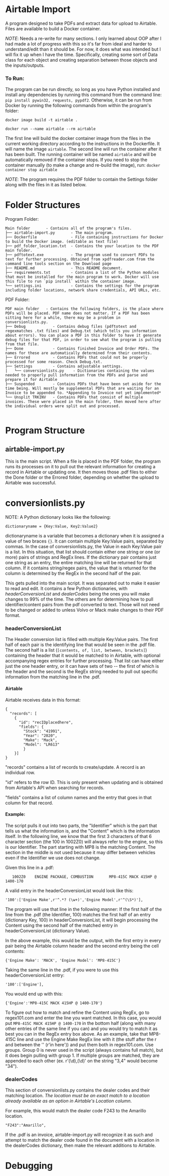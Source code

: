 # Airtable Import
A program designed to take PDFs and extract data for upload to Airtable. Files are available to build a Docker container.

*NOTE*: Needs a re-write for many sections. I only learned about OOP after I had made a lot of progress with this so it's far from ideal and harder to understand/edit than it should be. For now, it does what was intended but I will fix it up when I have the time. Specifically, creating some sort of Data class for each object and creating separation between those objects and the inputs/outputs.


### To Run:
The program can be run directly, so long as you have Python installed and install any dependencies by running this command from the command line: `pip install pywin32, requests, pypdf2`.
Otherwise, it can be run from Docker by running the following commands from within the program's folder:
```
docker image build -t airtable .

docker run --name airtable --rm airtable
```
The first line will build the docker container image from the files in the current working directory according to the instructions in the Dockerfile. It will name the image `airtable`.
The second line will run the container after it has been built. The running container will be named `airtable` and will be automatically removed if the container stops. If you need to stop the container manually (to make a change and re-build the image), run: `docker container stop airtable`

*NOTE*: The program requires the PDF folder to contain the Settings folder along with the files in it as listed below.

# Folder Structures
Program Folder:
```
Main folder       - Contains all of the program's files.
├── airtable-import.py       - The main program.
├── Dockerfile               - File containing instructions for Docker to build the Docker image. (editable as text file)
├── pdf_folder_location.txt  - Contains the your location to the PDF main folder.
├── pdftotext.exe            - The program used to convert PDFs to text for further processing. Obtained from xpdfreader.com from the command line tools section on the Download page
├── README.md                - This README document.
├── requirements.txt         - Contains a list of the Python modules that must be installed for the main program to work. Docker will use this file to run `pip install` within the container image.
└── settings.ini             - Contains the settings for the program including folder locations, network share credentials, API URLs, etc.
```

PDF Folder:
```
PDF main folder   - Contains the following folders, is the place where PDFs will be placed. PDF name does not matter. If a PDF has been sitting here for a while, there may be a problem in conversionlists.py.
├── Debug            - Contains debug files (pdftotext and regexmatches .txt files) and Debug.txt (which tells you information about errors). You can place a PDF in this folder to have it generate debug files for that PDF, in order to see what the program is pulling from that file.
├── Done             - Contains finished Invoice and Order PDFs. The names for these are automatically determined from their contents.
├── Errored          - Contains PDFs that could not be properly processed for some reason. Check Debug.txt.
├── Settings         - Contains adjustable settings.
|   └── conversionlists.py    - Dictionaries containing the values needed to properly pull information from the PDFs and parse and prepare it for Airtable
├── Suspended        - Contains PDFs that have been set aside for the time being. Will mostly be supplemental PDFs that are waiting for an Invoice to be appended to. *Appending to Invoice not yet implemented*
└── Unsplit TRKINV   - Contains PDFs that consist of multiple invoices. These were placed in the main folder, then moved here after the individual orders were split out and processed.
            
```
# Program Structure

## airtable-import.py
This is the main script. When a file is placed in the PDF folder, the program runs its processes on it to pull out the relevant information for creating a record in Airtable or updating one. It then moves those .pdf files to either the Done folder or the Errored folder, depending on whether the upload to Airtable was successful.

# conversionlists.py
NOTE: A Python dictionary looks like the following:
```
dictionaryname = {Key:Value, Key2:Value2}
```
   dictionaryname is a variable that becomes a dictionary when it is assigned a value of two braces `{}`. It can contain multiple Key:Value pairs, separated by commas. In the case of conversionlists.py, the Value in each Key:Value pair is a list. In this situation, that list should contain either one string or one (or more) pairs of strings and RegEx lines. If the dictionary pair contains just one string as an entry, the entire matching line will be returned for that column. If it contains string/regex pairs, the value that is returned for the column is determined by the RegEx in the second half of the pair.

This gets pulled into the main script. It was separated out to make it easier to read and edit. It contains a few Python dictionaries, with *headerConversionList* and *dealerCodes* being the ones you will make changes to 99% of the time. The others are for determining how to pull identifier/content pairs from the pdf converted to text. Those will not need to be changed or added to unless Volvo or Mack make changes to their PDF format.

### headerConversionList
The Header conversion list is filled with multiple Key:Value pairs. The first half of each pair is the identifying line that would be seen in the .pdf file. The second half is a list (`[contents, of, list, between, brackets]`) containing the header that it would be matched to in Airtable, with optional accompanying regex entries for further processing. That list can have either just the one header entry, or it can have sets of two -- the first of which is the header and the second is the RegEx string needed to pull out specific information from the matching line in the .pdf.

#### Airtable
Airtable receives data in this format:
```
{
  "records": [
    {
      "id": "recIDplacedhere",
      "fields": {
        "Stock": "41991",
        "Year": "2020",
        "Make": "Mack",
        "Model": "LR613"
        }
    }]
} 
```

"records" contains a list of records to create/update. A record is an individual row.

"id" refers to the row ID. This is only present when updating and is obtained from Airtable's API when searching for records.

"fields" contains a list of column names and the entry that goes in that column for that record.


#### Example:
The script pulls it out into two parts, the "Identifier" which is the part that tells us what the information is, and the "Content" which is the information itself. In the following line, we know that the first 3 characters of that 6 character section (the 100 in 1002Z0) will always refer to the engine, so this is our Identifier. The part starting with MP8 is the matching Content. The section in the middle is not used because it may differ between vehicles even if the Identifier we use does not change.


Given this line in a .pdf:

```
   1002Z0    ENGINE PACKAGE, COMBUSTION       MP8-415C MACK 415HP @ 1400-170
```

A valid entry in the headerConversionList would look like this:
```
'100':['Engine Make',r'^.*? (\w+)','Engine Model',r'^(\S*)'],
```

The program will use that line in the following manner:
If the first half of the line from the .pdf (the Identifier, 100) matches the first half of an entry (dictionary Key, 100) in headerConversionList, it will begin processing the Content using the second half of the matched entry in headerConversionList (dictionary Value).

In the above example, this would be the output, with the first entry in every pair being the Airtable column header and the second entry being the cell contents:
```
{'Engine Make': 'MACK', 'Engine Model': 'MP8-415C'}
```

Taking the same line in the .pdf, if you were to use this headerConversionList entry:

```
'100':['Engine'],
```

You would end up with this:
```
{'Engine':'MP8-415C MACK 415HP @ 1400-170'}
```

To figure out how to match and refine the Content using RegEx, go to regex101.com and enter the line you want matched. In this case, you would put `MP8-415C MACK 415HP @ 1400-170` in the bottom half (along with many other entries of the same line if you can) and you would try to match it as best you can in the RegEx entry box above. As an example, take that MP8-415C line and use the Engine Make RegEx line with it (the stuff after the r and between the '' (r'in here')) and put them both in regex101.com. Use groups. Group 0 is never used in the script (always contains full match), but it does begin pulling with group 1. If multiple groups are matched, they are appended to each other (ex. r'(\d),(\d)' on the string "3,4" would become "34").


### dealerCodes
This section of conversionlists.py contains the dealer codes and their matching location. *The location must be an exact match to a location already available as an option in Airtable's Location column.*

For example, this would match the dealer code F243 to the Amarillo location.

`"F243":"Amarillo",`

If the .pdf is an invoice, airtable-import.py will recognize it as such and attempt to match the dealer code found in the document with a location in the dealerCodes dictionary, then make the relevant additions to Airtable.

# Debugging
